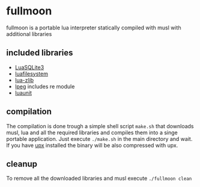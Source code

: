 # fullmoon

fullmoon is a portable lua interpreter statically compiled with musl with additional libraries

## included libraries
* [LuaSQLite3](http://lua.sqlite.org/)
* [luafilesystem](https://github.com/lunarmodules/luafilesystem)
* [lua-zlib](https://github.com/brimworks/lua-zlib)
* [lpeg](https://www.inf.puc-rio.br/~roberto/lpeg/) includes re module
* [luaunit](https://github.com/bluebird75/luaunit)

## compilation
The compilation is done trough a simple shell script `make.sh` that downloads musl, lua and all the required libraries and compiles them into a singe portable application.
Just execute `./make.sh` in the main directory and wait.
If you have [upx](https://upx.github.io/) installed the binary will be also compressed with upx.

## cleanup 
To remove all the downloaded libraries and musl execute `./fullmoon clean`

